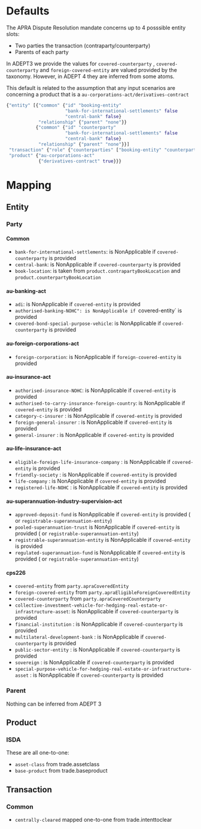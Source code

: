 # Defaults 


The APRA Dispute Resolution mandate concerns up to 4 posssible entity slots:
+ Two parties the transaction (contraparty/counterparty)
+ Parents of each party

In ADEPT3 we provide the values for `covered-counterparty` , `covered-counterparty` and `foreign-covered-entity`
are valued provided by the taxonomy. However, in ADEPT 4 they are inferred from some atoms.

This default is related to the assumption that any input scenarios are concerning a product that is a `au-corporations-act/derivatives-contract`

```clojure
{"entity" [{"common" {"id" "booking-entity"
                      "bank-for-international-settlements" false
                      "central-bank" false}
            "relationship" {"parent" "none"}}
           {"common" {"id" "counterparty"
                      "bank-for-international-settlements" false
                      "central-bank" false}
            "relationship" {"parent" "none"}}]
 "transaction" {"role" {"counterparties" ["booking-entity" "counterparty"]}}
 "product" {"au-corporations-act"
            {"derivatives-contract" true}}}
```

# Mapping

## Entity

### Party

#### __Common__

+ `bank-for-international-settlements`: is NonApplicable if `covered-counterparty` is provided
+ `central-bank`: is NonApplicable if `covered-counterparty` is provided
+ `book-location`: is taken from `product.contrapartyBookLocation` and `product.counterpartyBookLocation`

#### __au-banking-act__

+ `adi`: is NonApplicable if `covered-entity` is provided
+ `authorised-banking-NOHC": is NonApplicable if `covered-entity` is provided
+ `covered-bond-special-purpose-vehicle`: is NonApplicable if `covered-counterparty` is provided

#### __au-foreign-corporations-act__
+ `foreign-corporation`: is NonApplicable if `foreign-covered-entity` is provided

#### __au-insurance-act__
+ `authorised-insurance-NOHC`: is NonApplicable if `covered-entity` is provided
+ `authorised-to-carry-insurance-foreign-country`: is NonApplicable if `covered-entity` is provided
+ `category-c-insurer` : is NonApplicable if `covered-entity` is provided
+ `foreign-general-insurer` : is NonApplicable if `covered-entity` is provided
+ `general-insurer` : is NonApplicable if `covered-entity` is provided

#### __au-life-insurance-act__
+ `eligible-foreign-life-insurance-company` : is NonApplicable if `covered-entity` is provided
+ `friendly-society` : is NonApplicable if `covered-entity` is provided
+ `life-company` : is NonApplicable if `covered-entity` is provided
+ `registered-life-NOHC` : is NonApplicable if `covered-entity` is provided

#### __au-superannuation-industry-supervision-act__
+ `approved-deposit-fund` is NonApplicable if `covered-entity` is provided  ( or `registrable-superannuation-entity`)
+ `pooled-superannuation-trust` is NonApplicable if `covered-entity` is provided  ( or `registrable-superannuation-entity`)
+ `registrable-superannuation-entity` is NonApplicable if `covered-entity` is provided
+ `regulated-superannuation-fund` is NonApplicable if `covered-entity` is provided ( or `registrable-superannuation-entity`)

#### __cps226__
+ `covered-entity` from `party.apraCoveredEntity`
+ `foreign-covered-entity` from `party.apraEligibleForeignCoveredEntity`
+ `covered-counterparty` from `party.apraCoveredCounterparty`
+ `collective-investment-vehicle-for-hedging-real-estate-or-infrastructure-asset`: is NonApplicable if `covered-counterparty` is provided
+ `financial-institution` : is NonApplicable if `covered-counterparty` is provided
+ `multilateral-development-bank` : is NonApplicable if `covered-counterparty` is provided
+ `public-sector-entity` : is NonApplicable if `covered-counterparty` is provided
+ `sovereign` : is NonApplicable if `covered-counterparty` is provided
+ `special-purpose-vehicle-for-hedging-real-estate-or-infrastructure-asset` : is NonApplicable if `covered-counterparty` is provided

### Parent

Nothing can be inferred from ADEPT 3

## Product

### __ISDA__
These are all one-to-one:

+ `asset-class` from trade.assetclass
+ `base-product` from trade.baseproduct

## Transaction

### __Common__
+ `centrally-cleared` mapped one-to-one from trade.intenttoclear